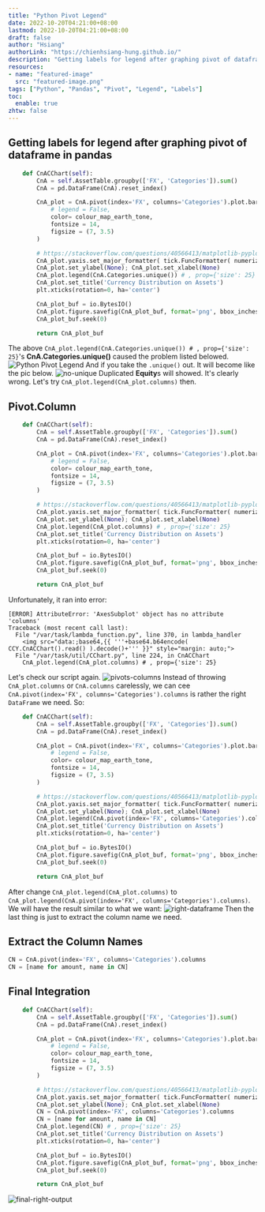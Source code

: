 ```yaml
---
title: "Python Pivot Legend"
date: 2022-10-20T04:21:00+08:00
lastmod: 2022-10-20T04:21:00+08:00
draft: false
author: "Hsiang"
authorLink: "https://chienhsiang-hung.github.io/"
description: "Getting labels for legend after graphing pivot of dataframe in pandas"
resources:
- name: "featured-image"
  src: "featured-image.png"
tags: ["Python", "Pandas", "Pivot", "Legend", "Labels"]
toc:
  enable: true
zhtw: false
---
```

## Getting labels for legend after graphing pivot of dataframe in pandas
```python
    def CnACChart(self):
        CnA = self.AssetTable.groupby(['FX', 'Categories']).sum()
        CnA = pd.DataFrame(CnA).reset_index()

        CnA_plot = CnA.pivot(index='FX', columns='Categories').plot.bar(
            # legend = False,
            color= colour_map_earth_tone,
            fontsize = 14,
            figsize = (7, 3.5)
        )

        # https://stackoverflow.com/questions/40566413/matplotlib-pyplot-auto-adjust-unit-of-y-axis
        CnA_plot.yaxis.set_major_formatter( tick.FuncFormatter( numerize.numerize ) )
        CnA_plot.set_ylabel(None); CnA_plot.set_xlabel(None)
        CnA_plot.legend(CnA.Categories.unique()) # , prop={'size': 25}
        CnA_plot.set_title('Currency Distribution on Assets')
        plt.xticks(rotation=0, ha='center')

        CnA_plot_buf = io.BytesIO()
        CnA_plot.figure.savefig(CnA_plot_buf, format='png', bbox_inches='tight', transparent=True)
        CnA_plot_buf.seek(0)

        return CnA_plot_buf
```
The above `CnA_plot.legend(CnA.Categories.unique()) # , prop={'size': 25}`'s **CnA.Categories.unique()** caused the problem listed belowed.
![Python Pivot Legend](featured-image.png "Python Pivot Legend")
And if you take the `.unique()` out. It will become like the pic below.
![no-unique](no-unique.png "no-unique")
Duplicated **Equity**s will showed. It's clearly wrong. Let's try `CnA_plot.legend(CnA_plot.columns)` then.
## Pivot.Column
```python
    def CnACChart(self):
        CnA = self.AssetTable.groupby(['FX', 'Categories']).sum()
        CnA = pd.DataFrame(CnA).reset_index()

        CnA_plot = CnA.pivot(index='FX', columns='Categories').plot.bar(
            # legend = False,
            color= colour_map_earth_tone,
            fontsize = 14,
            figsize = (7, 3.5)
        )

        # https://stackoverflow.com/questions/40566413/matplotlib-pyplot-auto-adjust-unit-of-y-axis
        CnA_plot.yaxis.set_major_formatter( tick.FuncFormatter( numerize.numerize ) )
        CnA_plot.set_ylabel(None); CnA_plot.set_xlabel(None)
        CnA_plot.legend(CnA_plot.columns) # , prop={'size': 25}
        CnA_plot.set_title('Currency Distribution on Assets')
        plt.xticks(rotation=0, ha='center')

        CnA_plot_buf = io.BytesIO()
        CnA_plot.figure.savefig(CnA_plot_buf, format='png', bbox_inches='tight', transparent=True)
        CnA_plot_buf.seek(0)

        return CnA_plot_buf
```
Unfortunately, it ran into error:
```
[ERROR] AttributeError: 'AxesSubplot' object has no attribute 'columns'
Traceback (most recent call last):
  File "/var/task/lambda_function.py", line 370, in lambda_handler
    <img src="data:;base64,{{ '''+base64.b64encode( CCY.CnACChart().read() ).decode()+''' }}" style="margin: auto;">
  File "/var/task/util/CChart.py", line 224, in CnACChart
    CnA_plot.legend(CnA_plot.columns) # , prop={'size': 25}
```
Let's check our script again.
![pivots-columns](pivots-columns.png "pivots-columns")
Instead of throwing `CnA_plot.columns` or `CnA.columns` carelessly, we can cee `CnA.pivot(index='FX', columns='Categories').columns` is rather the right `DataFrame` we need. So:
```python
    def CnACChart(self):
        CnA = self.AssetTable.groupby(['FX', 'Categories']).sum()
        CnA = pd.DataFrame(CnA).reset_index()

        CnA_plot = CnA.pivot(index='FX', columns='Categories').plot.bar(
            # legend = False,
            color= colour_map_earth_tone,
            fontsize = 14,
            figsize = (7, 3.5)
        )

        # https://stackoverflow.com/questions/40566413/matplotlib-pyplot-auto-adjust-unit-of-y-axis
        CnA_plot.yaxis.set_major_formatter( tick.FuncFormatter( numerize.numerize ) )
        CnA_plot.set_ylabel(None); CnA_plot.set_xlabel(None)
        CnA_plot.legend(CnA.pivot(index='FX', columns='Categories').columns) # , prop={'size': 25}
        CnA_plot.set_title('Currency Distribution on Assets')
        plt.xticks(rotation=0, ha='center')

        CnA_plot_buf = io.BytesIO()
        CnA_plot.figure.savefig(CnA_plot_buf, format='png', bbox_inches='tight', transparent=True)
        CnA_plot_buf.seek(0)

        return CnA_plot_buf
```
After change `CnA_plot.legend(CnA_plot.columns)` to `CnA_plot.legend(CnA.pivot(index='FX', columns='Categories').columns)`. We will have the result similar to what we want:
![right-dataframe](right-dataframe.png "right-dataframe")
Then the last thing is just to extract the column name we need.
## Extract the Column Names
```python
CN = CnA.pivot(index='FX', columns='Categories').columns
CN = [name for amount, name in CN]
```
## Final Integration
```python
    def CnACChart(self):
        CnA = self.AssetTable.groupby(['FX', 'Categories']).sum()
        CnA = pd.DataFrame(CnA).reset_index()

        CnA_plot = CnA.pivot(index='FX', columns='Categories').plot.bar(
            # legend = False,
            color= colour_map_earth_tone,
            fontsize = 14,
            figsize = (7, 3.5)
        )

        # https://stackoverflow.com/questions/40566413/matplotlib-pyplot-auto-adjust-unit-of-y-axis
        CnA_plot.yaxis.set_major_formatter( tick.FuncFormatter( numerize.numerize ) )
        CnA_plot.set_ylabel(None); CnA_plot.set_xlabel(None)
        CN = CnA.pivot(index='FX', columns='Categories').columns
        CN = [name for amount, name in CN]
        CnA_plot.legend(CN) # , prop={'size': 25}
        CnA_plot.set_title('Currency Distribution on Assets')
        plt.xticks(rotation=0, ha='center')

        CnA_plot_buf = io.BytesIO()
        CnA_plot.figure.savefig(CnA_plot_buf, format='png', bbox_inches='tight', transparent=True)
        CnA_plot_buf.seek(0)

        return CnA_plot_buf
```
![final-right-output](final-right-output.png "final-right-output")